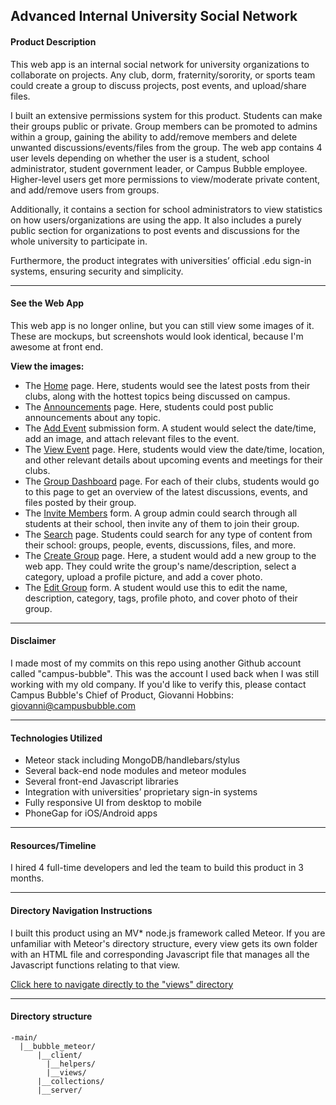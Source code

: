 ## Advanced Internal University Social Network

#### Product Description
This web app is an internal social network for university organizations to collaborate on projects. Any club, dorm, fraternity/sorority, or sports team could create a group to discuss projects, post events, and upload/share files.

I built an extensive permissions system for this product. Students can make their groups public or private. Group members can be promoted to admins within a group, gaining the ability to add/remove members and delete unwanted discussions/events/files from the group. The web app contains 4 user levels depending on whether the user is a student, school administrator, student government leader, or Campus Bubble employee. Higher-level users get more permissions to view/moderate private content, and add/remove users from groups.

Additionally, it contains a section for school administrators to view statistics on how users/organizations are using the app. It also includes a purely public section for organizations to post events and discussions for the whole university to participate in.

Furthermore, the product integrates with universities’ official .edu sign-in systems, ensuring security and simplicity.

---

#### See the Web App
This web app is no longer online, but you can still view some images of it. These are mockups, but screenshots would look identical, because I'm awesome at front end.

**View the images:**
- The [Home](https://d2p9ez1wat05y7.cloudfront.net/portfolio_assets/63037/pictures/1435074608/original.jpg) page. Here, students would see the latest posts from their clubs, along with the hottest topics being discussed on campus.
- The [Announcements](https://d2p9ez1wat05y7.cloudfront.net/portfolio_assets/63039/pictures/1435074907/original.png) page. Here, students could post public announcements about any topic.
- The [Add Event](https://d2p9ez1wat05y7.cloudfront.net/portfolio_assets/63093/pictures/1435088936/original.jpg) submission form. A student would select the date/time, add an image, and attach relevant files to the event.
- The [View Event](https://d2p9ez1wat05y7.cloudfront.net/portfolio_assets/63097/pictures/1435089423/original.png) page. Here, students would view the date/time, location, and other relevant details about upcoming events and meetings for their clubs.
- The [Group Dashboard](https://d2p9ez1wat05y7.cloudfront.net/portfolio_assets/63107/pictures/1435090254/original.png) page. For each of their clubs, students would go to this page to get an overview of the latest discussions, events, and files posted by their group.
- The [Invite Members](https://d2p9ez1wat05y7.cloudfront.net/portfolio_assets/63118/pictures/1435091554/original.png) form. A group admin could search through all students at their school, then invite any of them to join their group.
- The [Search](https://d2p9ez1wat05y7.cloudfront.net/portfolio_assets/63114/pictures/1435090718/original.jpg) page. Students could search for any type of content from their school: groups, people, events, discussions, files, and more.
- The [Create Group](https://d2p9ez1wat05y7.cloudfront.net/portfolio_assets/63043/pictures/1435075387/original.png) page. Here, a student would add a new group to the web app. They could write the group's name/description, select a category, upload a profile picture, and add a cover photo.
- The [Edit Group](https://d2p9ez1wat05y7.cloudfront.net/portfolio_assets/63106/pictures/1435089854/original.png) form. A student would use this to edit the name, description, category, tags, profile photo, and cover photo of their group.

---

#### Disclaimer
I made most of my commits on this repo using another Github account called "campus-bubble". This was the account I used back when I was still working with my old company. If you'd like to verify this, please contact Campus Bubble's Chief of Product, Giovanni Hobbins: giovanni@campusbubble.com

---

#### Technologies Utilized
- Meteor stack including MongoDB/handlebars/stylus
- Several back-end node modules and meteor modules
- Several front-end Javascript libraries
- Integration with universities’ proprietary sign-in systems
- Fully responsive UI from desktop to mobile
- PhoneGap for iOS/Android apps

---

#### Resources/Timeline
I hired 4 full-time developers and led the team to build this product in 3 months.

---

#### Directory Navigation Instructions
I built this product using an MV* node.js framework called Meteor. If you are unfamiliar with Meteor's directory structure, every view gets its own folder with an HTML file and corresponding Javascript file that manages all the Javascript functions relating to that view.

[Click here to navigate directly to the "views" directory](https://github.com/ThePatShea/advanced-internal-university-social-network/tree/master/main/bubble_meteor/client/views)

---

#### Directory structure
```
-main/
  |__bubble_meteor/
      |__client/
        |__helpers/
        |__views/
      |__collections/
      |__server/
```
